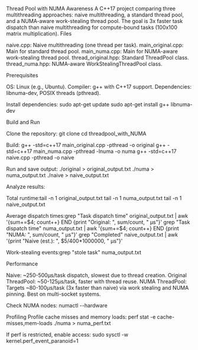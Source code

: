 Thread Pool with NUMA Awareness
A C++17 project comparing three multithreading approaches: naive multithreading, a standard thread pool, and a NUMA-aware work-stealing thread pool. The goal is 3x faster task dispatch than naive multithreading for compute-bound tasks (100x100 matrix multiplication).
Files

naive.cpp: Naive multithreading (one thread per task).
main_original.cpp: Main for standard thread pool.
main_numa.cpp: Main for NUMA-aware work-stealing thread pool.
thread_original.hpp: Standard ThreadPool class.
thread_numa.hpp: NUMA-aware WorkStealingThreadPool class.

Prerequisites

OS: Linux (e.g., Ubuntu).
Compiler: g++ with C++17 support.
Dependencies: libnuma-dev, POSIX threads (pthread).

Install dependencies:
sudo apt-get update
sudo apt-get install g++ libnuma-dev

Build and Run

Clone the repository:
git clone <repository-url>
cd threadpool_with_NUMA


Build:
g++ -std=c++17 main_original.cpp -pthread -o original
g++ -std=c++17 main_numa.cpp -pthread -lnuma -o numa
g++ -std=c++17 naive.cpp -pthread -o naive


Run and save output:
./original > original_output.txt
./numa > numa_output.txt
./naive > naive_output.txt


Analyze results:

Total runtime:tail -n 1 original_output.txt
tail -n 1 numa_output.txt
tail -n 1 naive_output.txt


Average dispatch times:grep "Task dispatch time" original_output.txt | awk '{sum+=$4; count++} END {print "Original: ", sum/count, " µs"}'
grep "Task dispatch time" numa_output.txt | awk '{sum+=$4; count++} END {print "NUMA: ", sum/count, " µs"}'
grep "Completed" naive_output.txt | awk '{print "Naive (est.): ", $5/400*1000000, " µs"}'


Work-stealing events:grep "stole task" numa_output.txt



Performance

Naive: ~250-500µs/task dispatch, slowest due to thread creation.
Original ThreadPool: ~50-125µs/task, faster with thread reuse.
NUMA ThreadPool: Targets ~80-100µs/task (3x faster than naive) via work stealing and NUMA pinning. Best on multi-socket systems.

Check NUMA nodes:
numactl --hardware

Profiling
Profile cache misses and memory loads:
perf stat -e cache-misses,mem-loads ./numa > numa_perf.txt

If perf is restricted, enable access:
sudo sysctl -w kernel.perf_event_paranoid=1

